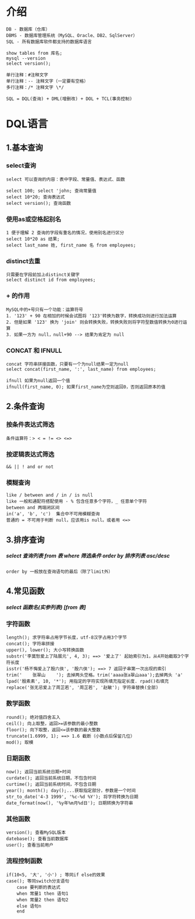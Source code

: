 # 介绍
	DB - 数据库（仓库）
	DBMS - 数据库管理系统（MySQL、Oracle、DB2、SqlServer）
	SQL - 所有数据库软件都支持的数据库语言

	show tables from 库名;
	mysql --version
	select version();
	
	单行注释：#注释文字
	单行注释：-- 注释文字（一定要有空格）
	多行注释：/* 注释文字 \*/
	
	SQL = DQL(查询) + DML(增删改) + DOL + TCL(事务控制)





# DQL语言

## 1.基本查询

### select查询
	select 可以查询的内容：表中字段、常量值、表达式、函数

	select 100; select 'john; 查询常量值
	select 10*20; 查询表达式
	select version(); 查询函数
	
### 使用as或空格起别名
	1 便于理解 2 查询的字段有重名的情况，使用别名进行区分
	select 10*20 as 结果;
	select last_name 姓, first_name 名 from employees;
	
### distinct去重
	只需要在字段前加上distinct关键字
	select distinct id from employees;

### + 的作用
	MySQL中的+号只有一个功能：运算符号
	1. '123' + 90 在相加的时候会试图将 '123'转换为数字，转换成功则进行加法运算
	2. 但是如果 '123' 换为 'join' 则会转换失败，转换失败则将字符型数值转换为0进行运算
	3. 如果一方为 null，null+90 --> 结果为肯定为 null

### CONCAT 和 IFNULL
	concat 字符串拼接函数，只要有一个为null结果一定为null
	select concat(first_name, ':', last_name) from employees;
	
	ifnull 如果为null返回一个值
	ifnull(first_name, 0); 如果first_name为空则返回0，否则返回原本的值




## 2.条件查询

### 按条件表达式筛选
	条件运算符：> < = != <> <=>

### 按逻辑表达式筛选
	&& || ! and or not

### 模糊查询
	like / between and / in / is null
	like 一般和通配符搭配使用 - % 包含任意多个字符，_ 任意单个字符
	between and 两端闭区间
	in('a', 'b', 'c')  集合中不可用模糊查询
	普通的 = 不可用于判断 null，应该用is null。或者用 <=>
	



## 3.排序查询
##### select 查询列表 from 表 where 筛选条件 order by 排序列表 asc/desc
	order by 一般放在查询语句的最后（除了limit外）
	



## 4.常见函数
##### select 函数名(实参列表) [from 表]

### 字符函数
	length(); 求字符串占用字节长度，utf-8汉字占用3个字节
	concat(); 字符串拼接
	upper(), lower(); 大小写转换函数
	substr('李莫愁爱上了陆展元', 4, 3); ==> '爱上了' 起始索引为1，从4开始截取3个字符长度
	isstr('杨不悔爱上了殷六侠', '殷六侠'); ==> 7 返回子串第一次出现的索引
	trim('    张翠山    '); 去掉两头空格。trim('aaaa张a翠山aaa');去掉两头 'a'
	lpad('殷素素', 10, '*'); 用指定的字符实现所填充指定长度. rpad()右填充
	replace('张无忌爱上了周芷若', '周芷若', '赵敏'); 字符串替换(全部)

### 数学函数
	round(); 绝对值四舍五入
	ceil(); 向上取整，返回>=该参数的最小整数
	floor(); 向下取整，返回<=该参数的最大整数
	truncate(1.6999, 1); ==> 1.6 截断（小数点后保留几位）
	mod(); 取模

### 日期函数
	now(); 返回当前系统日期+时间
	curdate(); 返回当前系统日期，不包含时间
	curtime(); 返回当前系统时间，不包含日期
	year(); month(); day();...获取指定部分，参数是一个时间
	str_to_date('4-3 1999', '%c-%d %Y'); 将字符转换为日期
	date_format(now(), '%y年%m月%d日'); 日期转换为字符串
	
### 其他函数
	version(); 查看MySQL版本
	datebase(); 查看当前数据库
	user(); 查看当前用户

### 流程控制函数
	if(10<5, '大', '小') ; 等同if else的效果
	case(); 等同switch分支语句
		case 要判断的表达式
		when 常量1 then 语句1
		when 常量2 then 语句2
		else 语句n
		end

